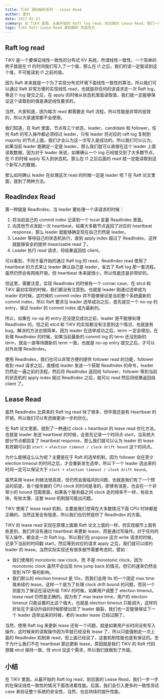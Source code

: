 ```yaml
---
title: TiKV 源码解析系列 - Lease Read
author: 唐刘
date: 2017-02-21
summary: 在 TiKV 里面，从最开始的 Raft log read，到后面的 Lease Read，我们一步一步的在保证线性一致性的情况下面改进着性能。后面，我们会引入更多的一致性测试 case 来验证整个系统的安全性，当然，也会持续的提升性能。
tags: TiKV Raft Lease-Read 源码解析 性能优化
---
```



##  Raft log read

TiKV 是一个要保证线性一致性的分布式 KV 系统，所谓线性一致性，一个简单的例子就是在 t1 的时间我们写入了一个值，那么在 t1 之后，我们的读一定能读到这个值，不可能读到 t1 之前的值。

因为 Raft 本来就是一个为了实现分布式环境下面线性一致性的算法，所以我们可以通过 Raft 非常方便的实现线性 read，也就是将任何的读请求走一次 Raft log，等这个 log 提交之后，在 apply 的时候从状态机里面读取值，我们就一定能够保证这个读取到的值是满足线性要求的。

当然，大家知道，因为每次 read 都需要走 Raft 流程，所以性能是非常的低效的，所以大家通常都不会使用。

我们知道，在 Raft 里面，节点有三个状态，leader，candidate 和 follower，任何 Raft 的写入操作都必须经过 leader，只有 leader 将对应的 raft log 复制到 majority 的节点上面，我们才会认为这一次写入是成功的。所以我们可以认为，如果当前 leader 能确定一定是 leader，那么我们就可以直接在这个 leader 上面读取数据，因为对于 leader 来说，如果确认一个 log 已经提交到了大多数节点，在 t1 的时候 apply 写入到状态机，那么在 t1 之后后面的 read 就一定能读取到这个新写入的数据。

那么如何确认 leader 在处理这次 read 的时候一定是 leader 呢？在 Raft 论文里面，提到了两种方法。

## ReadIndex Read

第一种就是 ReadIndex，当 leader 要处理一个读请求的时候：

1. 将当前自己的 commit index 记录到一个 local 变量 ReadIndex 里面。
2. 向其他节点发起一次 heartbeat，如果大多数节点返回了对应的 heartbeat response，那么 leader 就能够确定现在自己仍然是 leader。
3. Leader 等待自己的状态机执行，直到 apply index 超过了 ReadIndex，这样就能够安全的提供 linearizable read 了。
4. Leader 执行 read 请求，将结果返回给 client。

可以看到，不同于最开始的通过 Raft log 的 read，ReadIndex read 使用了 heartbeat 的方式来让 leader 确认自己是 leader，省去了 Raft log 那一套流程。虽然仍然会有网络开销，但 heartbeat 本来就很小，所以性能还是非常好的。

但这里，需要注意，实现 ReadIndex 的时候有一个 corner case，在 etcd 和 TiKV 最初实现的时候，我们都没有注意到。也就是 leader 刚通过选举成为 leader 的时候，这时候的 commit index 并不能够保证是当前整个系统最新的 commit index，所以 Raft 要求当 leader 选举成功之后，首先提交一个 no-op 的 entry，保证 leader 的 commit index 成为最新的。

所以，如果在 no-op 的 entry 还没提交成功之前，leader 是不能够处理 ReadIndex 的。但之前 etcd 和 TiKV 的实现都没有注意到这个情况，也就是有 bug。解决的方法也很简单，因为 leader 在选举成功之后，term 一定会增加，在处理 ReadIndex 的时候，如果当前最新的 commit log 的 term 还没到新的 term，就会一直等待跟新的 term 一致，也就是 no-op entry 提交之后，才可以对外处理 ReadIndex。

使用 ReadIndex，我们也可以非常方便的提供 follower read 的功能，follower 收到 read 请求之后，直接给 leader 发送一个获取 ReadIndex 的命令，leader 仍然走一遍之前的流程，然后将 ReadIndex 返回给 follower，follower 等到当前的状态机的 apply index 超过 ReadIndex 之后，就可以 read 然后将结果返回给 client 了。

## Lease Read

虽然 ReadIndex 比原来的 Raft log read 快了很多，但毕竟还是有 Heartbeat 的开销，所以我们可以考虑做更进一步的优化。

在 Raft 论文里面，提到了一种通过 clock + heartbeat 的 lease read 优化方法。也就是 leader 发送 heartbeat 的时候，会首先记录一个时间点 start，当系统大部分节点都回复了 heartbeat response，那么我们就可以认为 leader  的 lease 有效期可以到 `start + election timeout / clock drift bound` 这个时间点。

为什么能够这么认为呢？主要是在于 Raft 的选举机制，因为 follower 会在至少 election timeout 的时间之后，才会重新发生选举，所以下一个 leader 选出来的时间一定可以保证大于 `start + election timeout / clock drift bound`。

虽然采用 lease 的做法很高效，但仍然会面临风险问题，也就是我们有了一个预设的前提，各个服务器的 CPU clock 的时间是准的，即使有误差，也会在一个非常小的 bound 范围里面，如果各个服务器之间 clock 走的频率不一样，有些太快，有些太慢，这套 lease 机制就可能出问题。

TiKV 使用了 lease read 机制，主要是我们觉得在大多数情况下面 CPU 时钟都是正确的，当然这里会有隐患，所以我们也仍然提供了 ReadIndex 的方案。

TiKV 的 lease read 实现在原理上面跟 Raft 论文上面的一样，但实现细节上面有些差别，我们并没有通过 heartbeat 来更新 lease，而是通过写操作。对于任何的写入操作，都会走一次 Raft log，所以我们在 propose 这次 write 请求的时候，记录下当前的时间戳 start，然后等到对应的请求 apply 之后，我们就可以续约 leader 的 lease。当然实际实现还有很多细节需要考虑的，譬如：

+ 我们使用的 monotonic raw clock，而 不是 monotonic clock，因为 monotonic clock 虽然不会出现 time jump back 的情况，但它的速率仍然会受到 NTP 等的影响。
+ 我们默认的 election timeout 是 10s，而我们会用 9s 的一个固定 max time 值来续约 lease，这样一个是为了处理 clock drift bound 的问题，而另一个则是为了保证在滚动升级 TiKV 的时候，如果用户调整了 election timeout，lease read 仍然是正确的。因为有了 max lease time，用户的 election timeout 只能设置的比这个值大，也就是 election timeout 只能调大，这样的好处在于滚动升级的时候即使出现了 leader 脑裂，我们也一定能够保证下一个 leader 选举出来的时候，老的 leader lease 已经过期了。

当然，使用 Raft log 来更新 lease 还有一个问题，就是如果用户长时间没有写入操作，这时候来的读取操作因为早就已经没有 lease 了，所以只能强制走一次上面的 ReadIndex 机制来 read，但上面已经说了，这套机制性能也是有保证的。至于为什么我们不在 heartbeat 那边更新 lease，原因就是我们 TiKV 的 Raft 代码想跟 etcd 保持一致，但 etcd 没这个需求，所以我们就做到了外面。

## 小结

在 TiKV 里面，从最开始的 Raft log read，到后面的 Lease Read，我们一步一步的在保证线性一致性的情况下面改进着性能。后面，我们会引入更多的一致性测试 case 来验证整个系统的安全性，当然，也会持续的提升性能。
